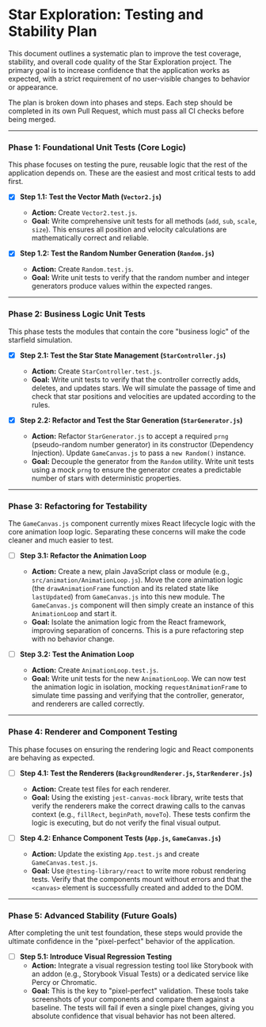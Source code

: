 # Star Exploration: Testing and Stability Plan

This document outlines a systematic plan to improve the test coverage, stability, and overall code quality of the Star Exploration project. The primary goal is to increase confidence that the application works as expected, with a strict requirement of no user-visible changes to behavior or appearance.

The plan is broken down into phases and steps. Each step should be completed in its own Pull Request, which must pass all CI checks before being merged.

---

### Phase 1: Foundational Unit Tests (Core Logic)

This phase focuses on testing the pure, reusable logic that the rest of the application depends on. These are the easiest and most critical tests to add first.

-   [x] **Step 1.1: Test the Vector Math (`Vector2.js`)**
    -   **Action:** Create `Vector2.test.js`.
    -   **Goal:** Write comprehensive unit tests for all methods (`add`, `sub`, `scale`, `size`). This ensures all position and velocity calculations are mathematically correct and reliable.

-   [x] **Step 1.2: Test the Random Number Generation (`Random.js`)**
    -   **Action:** Create `Random.test.js`.
    -   **Goal:** Write unit tests to verify that the random number and integer generators produce values within the expected ranges.

---

### Phase 2: Business Logic Unit Tests

This phase tests the modules that contain the core "business logic" of the starfield simulation.

-   [x] **Step 2.1: Test the Star State Management (`StarController.js`)**
    -   **Action:** Create `StarController.test.js`.
    -   **Goal:** Write unit tests to verify that the controller correctly adds, deletes, and updates stars. We will simulate the passage of time and check that star positions and velocities are updated according to the rules.

-   [x] **Step 2.2: Refactor and Test the Star Generation (`StarGenerator.js`)**
    -   **Action:** Refactor `StarGenerator.js` to accept a required `prng` (pseudo-random number generator) in its constructor (Dependency Injection). Update `GameCanvas.js` to pass a `new Random()` instance.
    -   **Goal:** Decouple the generator from the `Random` utility. Write unit tests using a mock `prng` to ensure the generator creates a predictable number of stars with deterministic properties.

---

### Phase 3: Refactoring for Testability

The `GameCanvas.js` component currently mixes React lifecycle logic with the core animation loop logic. Separating these concerns will make the code cleaner and much easier to test.

-   [ ] **Step 3.1: Refactor the Animation Loop**
    -   **Action:** Create a new, plain JavaScript class or module (e.g., `src/animation/AnimationLoop.js`). Move the core animation logic (the `drawAnimationFrame` function and its related state like `lastUpdated`) from `GameCanvas.js` into this new module. The `GameCanvas.js` component will then simply create an instance of this `AnimationLoop` and start it.
    -   **Goal:** Isolate the animation logic from the React framework, improving separation of concerns. This is a pure refactoring step with no behavior change.

-   [ ] **Step 3.2: Test the Animation Loop**
    -   **Action:** Create `AnimationLoop.test.js`.
    -   **Goal:** Write unit tests for the new `AnimationLoop`. We can now test the animation logic in isolation, mocking `requestAnimationFrame` to simulate time passing and verifying that the controller, generator, and renderers are called correctly.

---

### Phase 4: Renderer and Component Testing

This phase focuses on ensuring the rendering logic and React components are behaving as expected.

-   [ ] **Step 4.1: Test the Renderers (`BackgroundRenderer.js`, `StarRenderer.js`)**
    -   **Action:** Create test files for each renderer.
    -   **Goal:** Using the existing `jest-canvas-mock` library, write tests that verify the renderers make the correct drawing calls to the canvas context (e.g., `fillRect`, `beginPath`, `moveTo`). These tests confirm the logic is executing, but do not verify the final visual output.

-   [ ] **Step 4.2: Enhance Component Tests (`App.js`, `GameCanvas.js`)**
    -   **Action:** Update the existing `App.test.js` and create `GameCanvas.test.js`.
    -   **Goal:** Use `@testing-library/react` to write more robust rendering tests. Verify that the components mount without errors and that the `<canvas>` element is successfully created and added to the DOM.

---

### Phase 5: Advanced Stability (Future Goals)

After completing the unit test foundation, these steps would provide the ultimate confidence in the "pixel-perfect" behavior of the application.

-   [ ] **Step 5.1: Introduce Visual Regression Testing**
    -   **Action:** Integrate a visual regression testing tool like Storybook with an addon (e.g., Storybook Visual Tests) or a dedicated service like Percy or Chromatic.
    -   **Goal:** This is the key to "pixel-perfect" validation. These tools take screenshots of your components and compare them against a baseline. The tests will fail if even a single pixel changes, giving you absolute confidence that visual behavior has not been altered.
